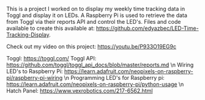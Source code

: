 This is a project I worked on to display my weekly time tracking data in Toggl and display it on LEDs. A Raspberry Pi is used to retrieve the data from Toggl via their reports API and control the LED's. Files and code available to create this available at: https://github.com/edyazbec/LED-Time-Tracking-Display. 

Check out my video on this project: https://youtu.be/P933O19EG9c

Toggl: https://toggl.com/
Toggl API: https://github.com/toggl/toggl_api_docs/blob/master/reports.md \n
Wiring LED's to Raspberry Pi: https://learn.adafruit.com/neopixels-on-raspberry-pi/raspberry-pi-wiring \n
Programming LED's for Raspberry pi: https://learn.adafruit.com/neopixels-on-raspberry-pi/python-usage \n
Hatch Panel: https://www.vexrobotics.com/217-6562.html
